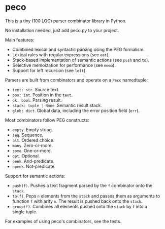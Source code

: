 # peco

This is a tiny (100 LOC) parser combinator library in Python.

No installation needed, just add peco.py to your project.

Main features:

* Combined lexical and syntactic parsing using the PEG formalism.
* Lexical rules with regular expressions (see `eat`).
* Stack-based implementation of semantic actions (see `push` and `to`).
* Selective memoization for performance (see `memo`).
* Support for left recursion (see `left`).

Parsers are built from combinators and operate on a `Peco` namedtuple:

* `text: str`. Source text.
* `pos: int`. Position in the `text`.
* `ok: bool`. Parsing result.
* `stack: tuple | None`. Semantic result stack.
* `glob: dict`. Global data, including the error position field (`err`).

Most combinators follow PEG constructs:

* `empty`. Empty string.
* `seq`. Sequence.
* `alt`. Ordered choice.
* `many`. Zero-or-more.
* `some`. One-or-more.
* `opt`. Optional.
* `peek`. And-predicate.
* `npeek`. Not-predicate.

Support for semantic actions:

* `push(f)`. Pushes a text fragment parsed by the `f` combinator onto the `stack`.
* `to(f)`.  Pops `n` elements from the `stack` and passes them as arguments to function `f` with arity `n`. The result is pushed back onto the `stack`.
* `group(f)`. Combines all elements pushed onto the `stack` by `f` into a single tuple.

For examples of using peco's combinators, see the tests.
